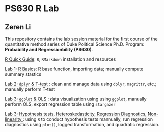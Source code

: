 # PS630 R Lab
## Zeren Li

This repository contains the lab session material for the first course of the quantitative method series of Duke Political Science Ph.D. Program: **Probability and Regressionbility (PS630)**. 

[R Quick Guide](../../tree/master/r-quick-guide): `R`, `RMarkdown` installation and resources

[Lab 1: R Basics](../../tree/master/lab-1): R base function, importing data; manually compute summary stastics

[Lab 2: `dplyr` & T-test ](../../tree/master/lab-2): clean and manage data using `dplyr`, `magrittr`, etc.; manually perform T-test

[Lab 3: `ggplot` & OLS ](../../tree/master/lab-3): data visualization using using `ggplot`, manually perform OLS, export regression table using `stargazer`

[Lab 3: Hypothesis tests, Heteroskedasticity, Regression Diagnostics, Non-linearity ](../../tree/master/lab-4): using `R` to conduct hypothesis tests mannually, run regression diagnostics using `plot()`, logged transformation, and quadratic regression.
